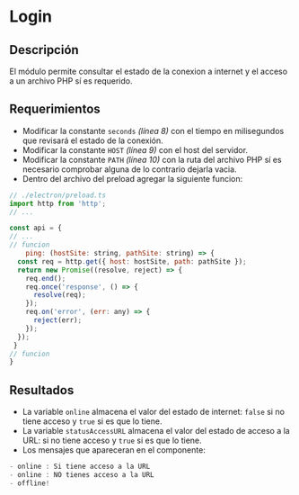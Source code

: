 # Login

## Descripción

El módulo permite consultar el estado de la conexion a internet y el acceso a un archivo PHP sí es requerido.

## Requerimientos
- Modificar la constante `seconds` *(línea 8)* con el tiempo en milisegundos que revisará el estado de la conexión.
- Modificar la constante `HOST` *(línea 9)* con el host del servidor.
- Modificar la constante `PATH` *(línea 10)* con la ruta del archivo PHP sí es necesario comprobar alguna de lo contrario dejarla vacia.
- Dentro del archivo del preload agregar la siguiente funcion:

``` js
// ./electron/preload.ts
import http from 'http';
// ...

const api = {
// ...
// funcion
	ping: (hostSite: string, pathSite: string) => {
  const req = http.get({ host: hostSite, path: pathSite });
  return new Promise((resolve, reject) => {
    req.end();
    req.once('response', () => {
      resolve(req);
    });
    req.on('error', (err: any) => {
      reject(err);
    });
  });
 }
// funcion
}
```

## Resultados

- La variable `online` almacena el valor del estado de internet: `false` si no tiene acceso y `true` si es que lo tiene.
- La variable `statusAccessURL` almacena el valor del estado de acceso a la URL: si no tiene acceso y `true` si es que lo tiene.
- Los mensajes que apareceran en el componente:

```js
- online : Si tiene acceso a la URL 
- online : NO tienes acceso a la URL
- offline!
```

